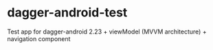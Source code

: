 # dagger-android-test

Test app for dagger-android 2.23 + viewModel (MVVM architecture) + navigation component
